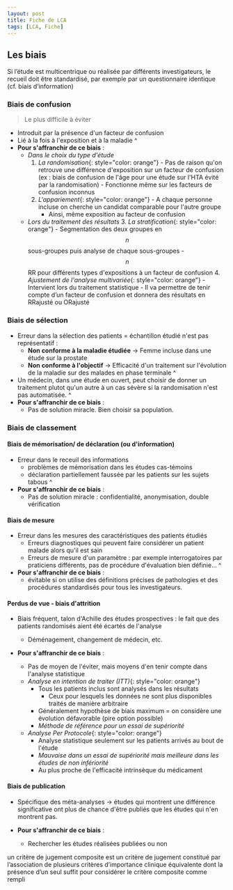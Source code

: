 ```yaml
---
layout: post
title: Fiche de LCA
tags: [LCA, Fiche]
---
```


## Les biais

Si l’étude est multicentrique ou réalisée par différents investigateurs, le recueil doit être standardisé, par exemple par un questionnaire identique (cf. biais d’information)

### Biais de confusion

> Le plus difficile à éviter

- Introduit par la présence d'un facteur de confusion
- Lié à la fois à l'exposition et à la maladie
^
- **Pour s'affranchir de ce biais** :
  - *Dans le choix du type d'étude*
      1. *La randomisation*{: style="color: orange"}
        - Pas de raison qu'on retrouve une différence d'exposition sur un facteur de confusion (ex : biais de confusion de l'âge pour une étude sur l'HTA évité par la randomisation)
        - Fonctionne même sur les facteurs de confusion inconnus
      2. *L'appariement*{: style="color: orange"}
        - A chaque personne incluse on cherche un candidat comparable pour l'autre groupe
          - Ainsi, même exposition au facteur de confusion
  - *Lors du traitement des résultats*
      3. *La stratification*{: style="color: orange"}
        - Segmentation des deux groupes en $$n$$ sous-groupes puis analyse de chaque sous-groupes
          - $$n$$ RR pour différents types d'expositions à un facteur de confusion
      4. *Ajustement de l'analyse multivariée*{: style="color: orange"}
        - Intervient lors du traitement statistique
        - Il va permettre de tenir compte d’un facteur de confusion et donnera des résultats en RRajusté ou ORajusté

### Biais de sélection

- Erreur dans la sélection des patients = échantillon étudié n'est pas représentatif :
  - **Non conforme à la maladie étudiée** -> Femme incluse dans une étude sur la prostate
  - **Non conforme à l'objectif** -> Efficacité d'un traitement sur l'évolution de la maladie sur des malades en phase terminale
^
- Un médecin, dans une étude en ouvert, peut choisir de donner un traitement plutot qu'un autre à un cas sévère si la randomisation n'est pas automatisée.
^
- **Pour s'affranchir de ce biais** :
  - Pas de solution miracle. Bien choisir sa population.

### Biais de classement

#### Biais de mémorisation/ de déclaration (ou d'information)

- Erreur dans le receuil des informations
  - problèmes de mémorisation dans les études cas-témoins
  - déclaration partiellement faussée par les patients sur les sujets tabous
  ^
- **Pour s'affranchir de ce biais** :
  - Pas de solution miracle : confidentialité, anonymisation, double vérification

#### Biais de mesure

- Erreur dans les mesures des caractéristiques des patients étudiés
   - Erreurs diagnostiques qui peuvent faire considérer un patient malade alors qu'il est sain
   - Erreurs de mesure d'un paramètre : par exemple interrogatoires par praticiens différents, pas de procédure d'évaluation bien définie...
^
- **Pour s'affranchir de ce biais** :
  -  évitable si on utilise des définitions précises de pathologies et des procédures standardisés pour tous les investigateurs.

#### Perdus de vue - biais d'attrition

- Biais fréquent, talon d'Achille des études prospectives : le fait que des patients randomisés aient été écartés de l'analyse
  - Déménagement, changement de médecin, etc.

- **Pour s'affranchir de ce biais** :
  -  Pas de moyen de l'éviter, mais moyens d'en tenir compte dans l'analyse statistique
    - *Analyse en intention de traiter (ITT)*{: style="color: orange"}
      - Tous les patients inclus sont analysés dans les résultats
        - Ceux pour lesquels les données ne sont plus disponibles traités de manière arbitraire
      - Généralement hypothèse de biais maximum = on considère une évolution défavorable (pire option possible)
      - *Méthode de référence pour un essai de supériorité*
    - *Analyse Per Protocole*{: style="color: orange"}
      - Analyse statistique seulement sur les patients arrivés au bout de l'étude
      - *Mauvaise dans un essai de supériorité mais meilleure dans les études de non infériorité*
      - Au plus proche de l'efficacité intrinsèque du médicament

#### Biais de publication

- Spécifique des méta-analyses -> études qui montrent une différence significative ont plus de chance d'être publiés que les études qui n'en montrent pas.

- **Pour s'affranchir de ce biais** :
  -  Rechercher les études réalisées publiées ou non



un critère de jugement composite est un critère de jugement constitué par l’association de plusieurs critères d’importance clinique équivalente dont la présence d’un seul suffit pour considérer le critère composite comme rempli
